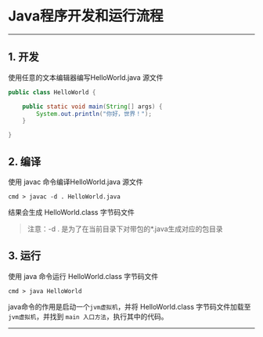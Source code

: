 # Java程序开发和运行流程

***

## 1. 开发

使用任意的文本编辑器编写HelloWorld.java 源文件
```java
public class HelloWorld {

    public static void main(String[] args) {
        System.out.println("你好，世界！");
    }

}
```

## 2. 编译

使用 javac 命令编译HelloWorld.java 源文件
```
cmd > javac -d . HelloWorld.java
```
结果会生成 HelloWorld.class 字节码文件
> 注意：-d . 是为了在当前目录下对带包的*.java生成对应的包目录

## 3. 运行
使用 java 命令运行 HelloWorld.class 字节码文件
```
cmd > java HelloWorld
```
java命令的作用是启动一个`jvm虚拟机`，并将 HelloWorld.class 字节码文件加载至`jvm虚拟机`，并找到 `main 入口方法`，执行其中的代码。
***

